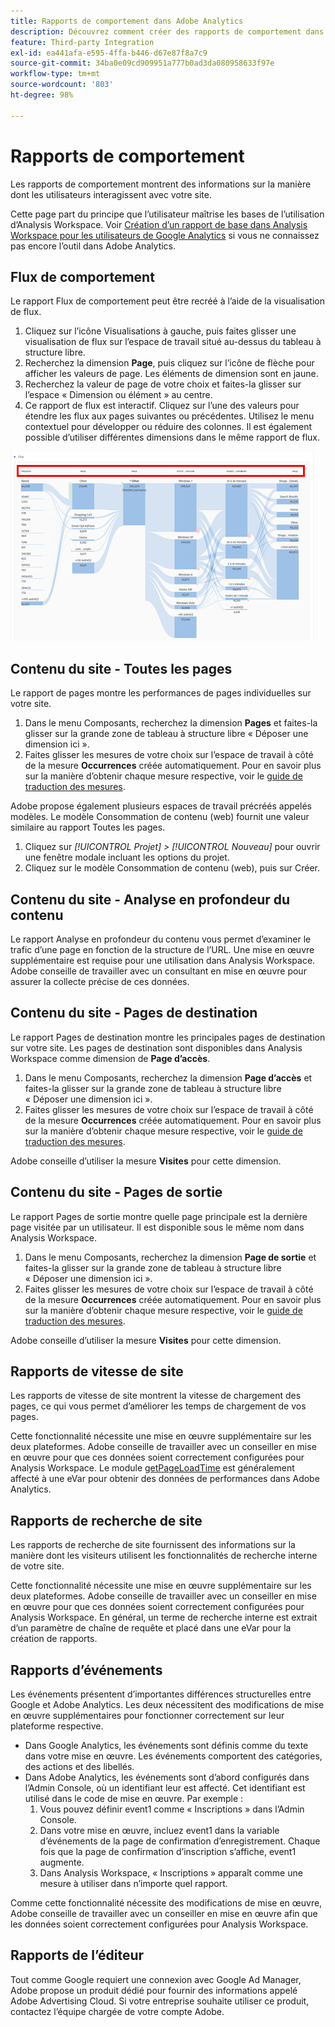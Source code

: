 ```yaml
---
title: Rapports de comportement dans Adobe Analytics
description: Découvrez comment créer des rapports de comportement dans Adobe Analytics
feature: Third-party Integration
exl-id: ea441afa-e595-4ffa-b446-d67e87f8a7c9
source-git-commit: 34ba0e09cd909951a777b0ad3da080958633f97e
workflow-type: tm+mt
source-wordcount: '803'
ht-degree: 98%

---
```


# Rapports de comportement

Les rapports de comportement montrent des informations sur la manière dont les utilisateurs interagissent avec votre site.

Cette page part du principe que l’utilisateur maîtrise les bases de l’utilisation d’Analysis Workspace. Voir [Création d’un rapport de base dans Analysis Workspace pour les utilisateurs de Google Analytics](create-report.md) si vous ne connaissez pas encore l’outil dans Adobe Analytics.

## Flux de comportement

Le rapport Flux de comportement peut être recréé à l’aide de la visualisation de flux.

1. Cliquez sur l’icône Visualisations à gauche, puis faites glisser une visualisation de flux sur l’espace de travail situé au-dessus du tableau à structure libre.
2. Recherchez la dimension **Page**, puis cliquez sur l’icône de flèche pour afficher les valeurs de page. Les éléments de dimension sont en jaune.
3. Recherchez la valeur de page de votre choix et faites-la glisser sur l’espace « Dimension ou élément » au centre.
4. Ce rapport de flux est interactif. Cliquez sur l’une des valeurs pour étendre les flux aux pages suivantes ou précédentes. Utilisez le menu contextuel pour développer ou réduire des colonnes. Il est également possible d’utiliser différentes dimensions dans le même rapport de flux.

![Rapport de flux](/help/technotes/ga-to-aa/assets/flow.png)

## Contenu du site - Toutes les pages

Le rapport de pages montre les performances de pages individuelles sur votre site.

1. Dans le menu Composants, recherchez la dimension **Pages** et faites-la glisser sur la grande zone de tableau à structure libre « Déposer une dimension ici ».
2. Faites glisser les mesures de votre choix sur l’espace de travail à côté de la mesure **Occurrences** créée automatiquement. Pour en savoir plus sur la manière d’obtenir chaque mesure respective, voir le [guide de traduction des mesures](common-metrics.md).

Adobe propose également plusieurs espaces de travail précréés appelés modèles. Le modèle Consommation de contenu (web) fournit une valeur similaire au rapport Toutes les pages.

1. Cliquez sur *[!UICONTROL Projet] > [!UICONTROL Nouveau]* pour ouvrir une fenêtre modale incluant les options du projet.
2. Cliquez sur le modèle Consommation de contenu (web), puis sur Créer.

## Contenu du site - Analyse en profondeur du contenu

Le rapport Analyse en profondeur du contenu vous permet d’examiner le trafic d’une page en fonction de la structure de l’URL. Une mise en œuvre supplémentaire est requise pour une utilisation dans Analysis Workspace. Adobe conseille de travailler avec un consultant en mise en œuvre pour assurer la collecte précise de ces données.

## Contenu du site - Pages de destination

Le rapport Pages de destination montre les principales pages de destination sur votre site. Les pages de destination sont disponibles dans Analysis Workspace comme dimension de **Page d’accès**.

1. Dans le menu Composants, recherchez la dimension **Page d’accès** et faites-la glisser sur la grande zone de tableau à structure libre « Déposer une dimension ici ».
2. Faites glisser les mesures de votre choix sur l’espace de travail à côté de la mesure **Occurrences** créée automatiquement. Pour en savoir plus sur la manière d’obtenir chaque mesure respective, voir le [guide de traduction des mesures](common-metrics.md).

Adobe conseille d’utiliser la mesure **Visites** pour cette dimension.

## Contenu du site - Pages de sortie

Le rapport Pages de sortie montre quelle page principale est la dernière page visitée par un utilisateur. Il est disponible sous le même nom dans Analysis Workspace.

1. Dans le menu Composants, recherchez la dimension **Page de sortie** et faites-la glisser sur la grande zone de tableau à structure libre « Déposer une dimension ici ».
2. Faites glisser les mesures de votre choix sur l’espace de travail à côté de la mesure **Occurrences** créée automatiquement. Pour en savoir plus sur la manière d’obtenir chaque mesure respective, voir le [guide de traduction des mesures](common-metrics.md).

Adobe conseille d’utiliser la mesure **Visites** pour cette dimension.

## Rapports de vitesse de site

Les rapports de vitesse de site montrent la vitesse de chargement des pages, ce qui vous permet d’améliorer les temps de chargement de vos pages.

Cette fonctionnalité nécessite une mise en œuvre supplémentaire sur les deux plateformes. Adobe conseille de travailler avec un conseiller en mise en œuvre pour que ces données soient correctement configurées pour Analysis Workspace. Le module [getPageLoadTime](/help/implement/vars/plugins/getpageloadtime.md) est généralement affecté à une eVar pour obtenir des données de performances dans Adobe Analytics.

## Rapports de recherche de site

Les rapports de recherche de site fournissent des informations sur la manière dont les visiteurs utilisent les fonctionnalités de recherche interne de votre site.

Cette fonctionnalité nécessite une mise en œuvre supplémentaire sur les deux plateformes. Adobe conseille de travailler avec un conseiller en mise en œuvre pour que ces données soient correctement configurées pour Analysis Workspace. En général, un terme de recherche interne est extrait d’un paramètre de chaîne de requête et placé dans une eVar pour la création de rapports.

## Rapports d’événements

Les événements présentent d’importantes différences structurelles entre Google et Adobe Analytics. Les deux nécessitent des modifications de mise en œuvre supplémentaires pour fonctionner correctement sur leur plateforme respective.

* Dans Google Analytics, les événements sont définis comme du texte dans votre mise en œuvre. Les événements comportent des catégories, des actions et des libellés.
* Dans Adobe Analytics, les événements sont d’abord configurés dans l’Admin Console, où un identifiant leur est affecté. Cet identifiant est utilisé dans le code de mise en œuvre. Par exemple :
   1. Vous pouvez définir event1 comme « Inscriptions » dans l’Admin Console.
   2. Dans votre mise en œuvre, incluez event1 dans la variable d’événements de la page de confirmation d’enregistrement. Chaque fois que la page de confirmation d’inscription s’affiche, event1 augmente.
   3. Dans Analysis Workspace, « Inscriptions » apparaît comme une mesure à utiliser dans n’importe quel rapport.

Comme cette fonctionnalité nécessite des modifications de mise en œuvre, Adobe conseille de travailler avec un conseiller en mise en œuvre afin que les données soient correctement configurées pour Analysis Workspace.

## Rapports de l’éditeur

Tout comme Google requiert une connexion avec Google Ad Manager, Adobe propose un produit dédié pour fournir des informations appelé Adobe Advertising Cloud. Si votre entreprise souhaite utiliser ce produit, contactez l’équipe chargée de votre compte Adobe.
